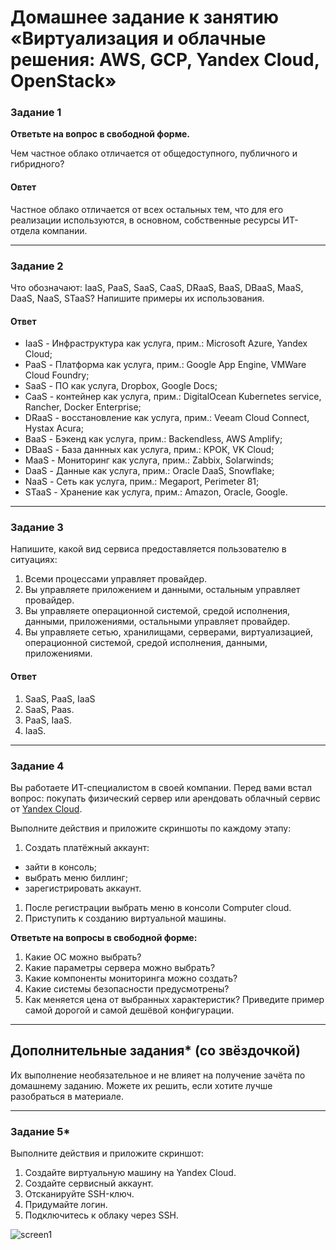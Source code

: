 # Домашнее задание к занятию «Виртуализация и облачные решения: AWS, GCP, Yandex Cloud, OpenStack»

### Задание 1
 
**Ответьте на вопрос в свободной форме.**

Чем частное облако отличается от общедоступного, публичного и гибридного?

#### Овтет

Частное облако отличается от всех остальных тем, что для его реализации используются, в основном, собственные ресурсы ИТ-отдела компании.
 
---

### Задание 2 

Что обозначают: IaaS, PaaS, SaaS, CaaS, DRaaS, BaaS, DBaaS, MaaS, DaaS, NaaS, STaaS? Напишите примеры их использования.

#### Ответ

+ IaaS - Инфраструктура как услуга, прим.: Microsoft Azure, Yandex Cloud;
+ PaaS - Платформа как услуга, прим.: Google App Engine, VMWare Cloud Foundry;
+ SaaS - ПО как услуга, Dropbox, Google Docs;
+ CaaS - контейнер как услуга, прим.: DigitalOcean Kubernetes service, Rancher, Docker Enterprise;
+ DRaaS - восстановление как услуга, прим.: Veeam Cloud Connect, Hystax Acura;
+ BaaS - Бэкенд как услуга, прим.: Backendless, AWS Amplify;
+ DBaaS - База даннных как услуга, прим.: КРОК, VK Cloud;
+ MaaS - Мониторинг как услуга, прим.: Zabbix, Solarwinds;
+ DaaS - Данные как услуга, прим.: Oracle DaaS, Snowflake;
+ NaaS - Сеть как услуга, прим.: Megaport, Perimeter 81;
+ STaaS - Хранение как услуга, прим.: Amazon, Oracle, Google.

---

### Задание 3 

Напишите, какой вид сервиса предоставляется пользователю в ситуациях:
 
1. Всеми процессами управляет провайдер.
1. Вы управляете приложением и данными, остальным управляет провайдер. 
1. Вы управляете операционной системой, средой исполнения, данными, приложениями, остальными управляет провайдер.
1. Вы управляете сетью, хранилищами, серверами, виртуализацией, операционной системой, средой исполнения, данными, приложениями.
 
#### Ответ

1. SaaS, PaaS, IaaS
1. SaaS, Paas.
1. PaaS, IaaS.
1. IaaS.

---

### Задание 4 
 
 
Вы работаете ИТ-специалистом в своей компании. Перед вами встал вопрос: покупать физический сервер или арендовать облачный сервис от [Yandex Cloud](https://cloud.yandex.ru).
 
Выполните действия и приложите скриншоты по каждому этапу:

1. Создать платёжный аккаунт:
  - зайти в консоль;
  - выбрать меню биллинг; 
  - зарегистрировать аккаунт.
1. После регистрации выбрать меню в консоли Computer cloud. 
1. Приступить к созданию виртуальной машины. 
 
**Ответьте на вопросы в свободной форме:**
 
1. Какие ОС можно выбрать?
1. Какие параметры сервера можно выбрать?
1. Какие компоненты мониторинга можно создать?
1. Какие системы безопасности предусмотрены?
1. Как меняется цена от выбранных характеристик? Приведите пример самой дорогой и самой дешёвой конфигурации. 

---

## Дополнительные задания* (со звёздочкой)

Их выполнение необязательное и не влияет на получение зачёта по домашнему заданию. Можете их решить, если хотите лучше разобраться в материале.
 
---

### Задание 5* 

Выполните действия и приложите скриншот:

1. Создайте виртуальную машину на Yandex Cloud.
1. Создайте сервисный аккаунт.
1. Отсканируйте SSH-ключ.
1. Придумайте логин.
1. Подключитесь к облаку через SSH. 
 
![screen1](https://github.com/qqb8/hw-netology/blob/main/%D0%A1%D0%BD%D0%B8%D0%BC%D0%BE%D0%BA%20%D1%8D%D0%BA%D1%80%D0%B0%D0%BD%D0%B0%20(9).png)
